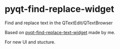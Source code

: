 # pyqt-find-replace-widget
Find and replace text in the QTextEdit/QTextBrowser

Based on <a href="https://github.com/yjg30737/pyqt-find-replace-text-widget.git">pyqt-find-replace-text-widget</a> made by me.

For new UI and stucture. 
